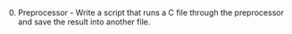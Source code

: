 0. Preprocessor - Write a script that runs a C file through the preprocessor and save the result into another file.


